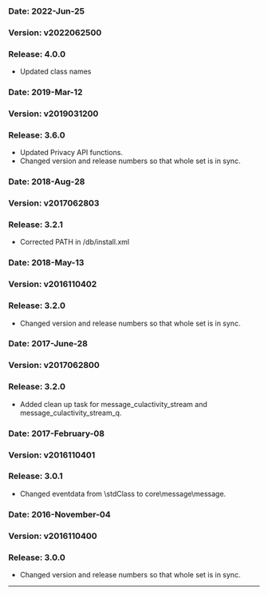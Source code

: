 ### Date: 		2022-Jun-25
### Version:	v2022062500
### Release:    4.0.0

- Updated class names

### Date: 		2019-Mar-12
### Version:	v2019031200
### Release:    3.6.0

- Updated Privacy API functions.
- Changed version and release numbers so that whole set is in sync.

### Date: 		2018-Aug-28
### Version:	v2017062803
### Release:    3.2.1

- Corrected PATH in /db/install.xml

### Date: 		2018-May-13
### Version:	v2016110402
### Release:    3.2.0

- Changed version and release numbers so that whole set is in sync.

### Date: 		2017-June-28
### Version:	v2017062800
### Release:    3.2.0

- Added clean up task for message_culactivity_stream and message_culactivity_stream_q.

### Date: 		2017-February-08
### Version:	v2016110401
### Release:    3.0.1

- Changed eventdata from \stdClass to core\message\message.

### Date: 		2016-November-04
### Version:	v2016110400
### Release:    3.0.0

- Changed version and release numbers so that whole set is in sync.

---